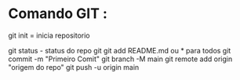 # Comando GIT : 
git init = inicia repositorio

git status - status do repo
git 
git add README.md ou * para todos
git commit -m "Primeiro Comit"
git branch -M main
git remote add origin "origem do repo"
git push -u origin main